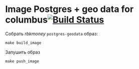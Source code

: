 # Image Postgres + geo data for columbus[![Build Status](http://ci.rbkmoney.com/buildStatus/icon?job=rbkmoney_private/image-columbus/master)](http://ci.rbkmoney.com/job/rbkmoney_private/job/image-columbus/job/master/)


Собрать _rbkmoney_ `postgres-geodata` образ:

```
make build_image
```

Запушить образ

```
make push_image
```
